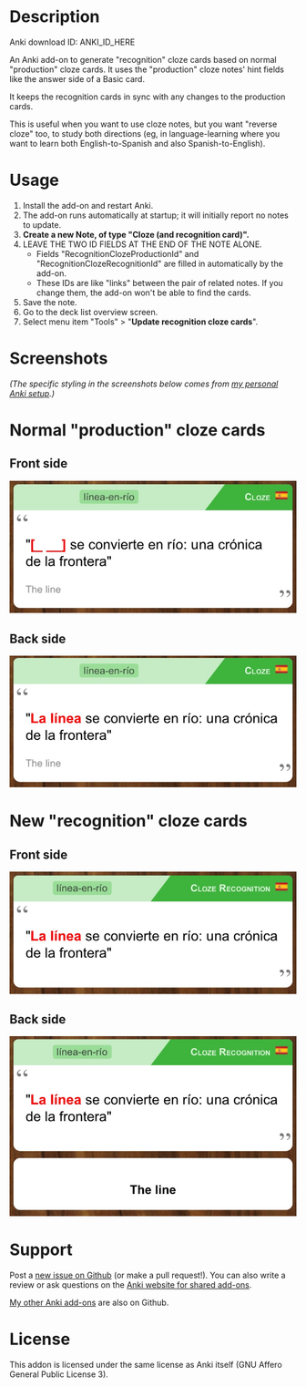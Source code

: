 # Description

Anki download ID: ANKI_ID_HERE

An Anki add-on to generate "recognition" cloze cards based on normal "production" cloze cards.
It uses the "production" cloze notes' hint fields like the answer side of a Basic card.

It keeps the recognition cards in sync with any changes to the production cards.

This is useful when you want to use cloze notes, but you want "reverse cloze" too, to study
both directions (eg, in language-learning where you want to learn both English-to-Spanish and
also Spanish-to-English).


# Usage

1. Install the add-on and restart Anki.
2. The add-on runs automatically at startup; it will initially report no notes to update.
3. **Create a new Note, of type "Cloze (and recognition card)".**
4. LEAVE THE TWO ID FIELDS AT THE END OF THE NOTE ALONE.
   - Fields "RecognitionClozeProductionId" and "RecognitionClozeRecognitionId" are filled in automatically by the add-on.
   - These IDs are like "links" between the pair of related notes. If you change them, the add-on won't be able to find the cards.
5. Save the note.
6. Go to the deck list overview screen.
7. Select menu item "Tools" > "**Update recognition cloze cards**".


# Screenshots

_(The specific styling in the screenshots below comes from
[my personal Anki setup](https://github.com/Arthaey/anki-personal).)_

# Normal "production" cloze cards
## Front side
![Production front-side](screenshots/production-front-side.jpg)
## Back side
![Production back-side](screenshots/production-back-side.jpg)

# New "recognition" cloze cards
## Front side
![Recognition front-side](screenshots/recognition-front-side.jpg)
## Back side
![Recognition back-side](screenshots/recognition-back-side.jpg)


# Support

Post a [new issue on Github](https://github.com/Arthaey/anki-cloze-recognition/issues/new)
(or make a pull request!). You can also write a review or ask questions on the
[Anki website for shared add-ons](https://ankiweb.net/shared/info/ANKI_ID_HERE).

[My other Anki add-ons](https://github.com/search?q=user%3AArthaey+anki)
are also on Github.


# License

This addon is licensed under the same license as Anki itself
(GNU Affero General Public License 3).
